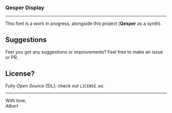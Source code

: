 ### Qesper Display
---
This font is a work in progress, alongside this project (**Qesper** as a synth).

## Suggestions
Feel you got any suggestions or improvements? Feel free to make an issue or PR.

## License?
Fully _Open Source_ (SIL); check out `LICENSE.md`.


---
With love,\
_Albert_
